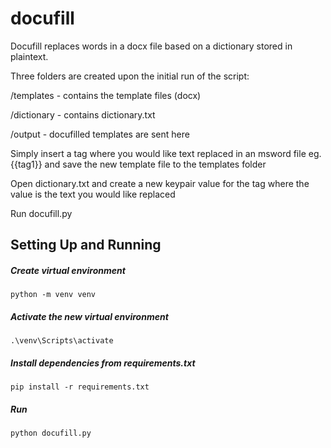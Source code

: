 # docufill
Docufill replaces words in a docx file based on a dictionary stored in plaintext.

Three folders are created upon the initial run of the script:

/templates - contains the template files (docx)

/dictionary - contains dictionary.txt

/output - docufilled templates are sent here

Simply insert a tag where you would like text replaced in an msword file eg. {{tag1}} and save the new template file to the templates folder

Open dictionary.txt and create a new keypair value for the tag where the value is the text you would like replaced

Run docufill.py


## Setting Up and Running
##### Create virtual environment
```
python -m venv venv
```
##### Activate the new virtual environment
```
.\venv\Scripts\activate
```
##### Install dependencies from requirements.txt
```
pip install -r requirements.txt
```
##### Run
```
python docufill.py
```
